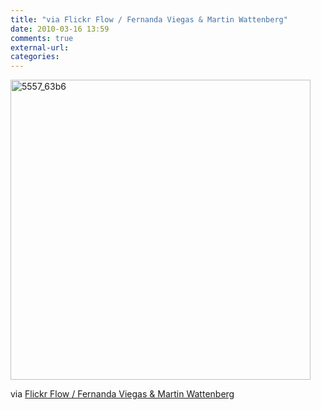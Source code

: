 ```yaml
---
title: "via Flickr Flow / Fernanda Viegas & Martin Wattenberg"
date: 2010-03-16 13:59
comments: true
external-url:
categories:
---
```

[<img src="http://5.asset.soup.io/asset/0736/5557_63b6.jpeg" width="480" height="480" alt="5557_63b6" />][1]

via [Flickr Flow / Fernanda Viegas &amp; Martin Wattenberg][2]

  [1]: http://hint.fm/projects/flickr/
  [2]: http://hint.fm/projects/flickr/
